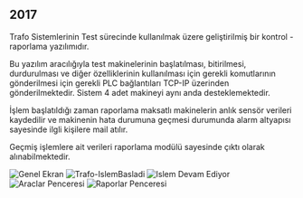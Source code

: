 ## 2017 ## 

Trafo Sistemlerinin Test sürecinde kullanılmak üzere geliştirilmiş bir kontrol - raporlama yazılımıdır.

Bu yazılım aracılığıyla test makinelerinin başlatılması, bitirilmesi, durdurulması ve diğer özelliklerinin kullanılması için gerekli komutlarının gönderilmesi için gerekli PLC bağlantıları TCP-IP üzerinden gönderilmektedir. Sistem 4 adet makineyi aynı anda desteklemektedir.

İşlem başlatıldığı zaman raporlama maksatlı makinelerin anlık sensör verileri kaydedilir ve makinenin hata durumuna geçmesi durumunda alarm altyapısı sayesinde ilgli kişilere mail atılır.

Geçmiş işlemlere ait verileri raporlama modülü sayesinde çıktı olarak alınabilmektedir.
 
![Genel Ekran](https://user-images.githubusercontent.com/99508918/186651876-ca20508a-8213-46e0-b600-0daa59651cee.png)
![Trafo-IslemBasladi](https://user-images.githubusercontent.com/99508918/186651883-5b1d02d9-05dd-466d-aa1e-9664a89c2329.png)
![Islem Devam Ediyor](https://user-images.githubusercontent.com/99508918/186651894-d322e8ab-d815-4519-ac4f-f71868bb67f6.png)
![Araclar Penceresi](https://user-images.githubusercontent.com/99508918/186651903-c3dc819d-c12b-4d56-b1cd-5e32d2d1b2c0.png)
![Raporlar Penceresi](https://user-images.githubusercontent.com/99508918/186651915-515e306f-5673-4c0d-8cf0-4fc27a9e4f27.png)
